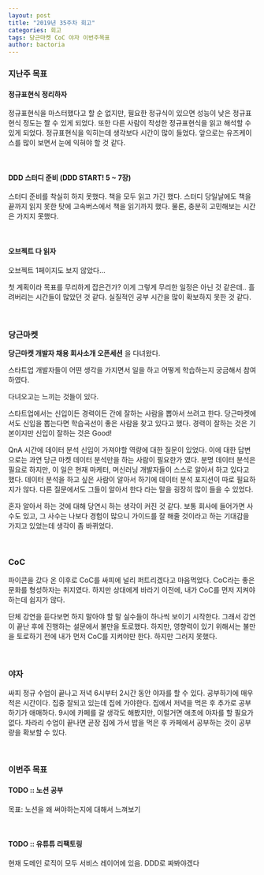 ```yaml
---
layout: post
title: "2019년 35주차 회고"
categories: 회고
tags: 당근마켓 CoC 야자 이번주목표
author: bactoria
---
```


### 지난주 목표

#### 정규표현식 정리하자

정규표현식을 마스터했다고 할 순 없지만, 필요한 정규식이 있으면 성능이 낮은 정규표현식 정도는 짤 수 있게 되었다. 또한 다른 사람이 작성한 정규표현식을 읽고 해석할 수 있게 되었다. 정규표현식을 익히는데 생각보다 시간이 많이 들었다. 앞으로는 유즈케이스를 많이 보면서 눈에 익혀야 할 것 같다.

&nbsp;

#### DDD 스터디 준비 (DDD START! 5 ~ 7장)

스터디 준비를 착실히 하지 못했다. 책을 모두 읽고 가긴 했다. 스터디 당일날에도 책을 끝까지 읽지 못한 탓에 고속버스에서 책을 읽기까지 했다. 물론, 충분히 고민해보는 시간은 가지지 못했다. 

&nbsp;

#### 오브젝트 다 읽자

오브젝트 1페이지도 보지 않았다...

첫 계획이라 목표를 무리하게 잡은건가? 이게 그렇게 무리한 일정은 아닌 것 같은데.. 흘려버리는 시간들이 많았던 것 같다. 실질적인 공부 시간을 많이 확보하지 못한 것 같다.

&nbsp;
&nbsp;

### 당근마켓

**당근마켓 개발자 채용 회사소개 오픈세션** 을 다녀왔다.

스타트업 개발자들이 어떤 생각을 가지면서 일을 하고 어떻게 학습하는지 궁금해서 참여하였다. 

다녀오고는 느끼는 것들이 있다.

스타트업에서는 신입이든 경력이든 간에 잘하는 사람을 뽑아서 쓰려고 한다. 당근마켓에서도 신입을 뽑는다면 학습곡선이 좋은 사람을 찾고 있다고 했다. 경력이 잘하는 것은 기본이지만 신입이 잘하는 것은 Good!

QnA 시간에 데이터 분석 신입이 가져야할 역량에 대한 질문이 있었다. 이에 대한 답변으로는 과연 당근 마켓 데이터 분석만을 하는 사람이 필요한가 였다. 분명 데이터 분석은 필요로 하지만, 이 일은 현재 마케터, 머신러닝 개발자들이 스스로 알아서 하고 있다고 했다. 데이터 분석을 하고 싶은 사람이 알아서 하기에 데이터 분석 포지션이 따로 필요하지가 않다. 다른 질문에서도 그들이 알아서 한다 라는 말을 굉장히 많이 들을 수 있었다.

혼자 알아서 하는 것에 대해 당연시 하는 생각이 커진 것 같다. 보통 회사에 들어가면 사수도 있고, 그 사수는 나보다 경험이 많으니 가이드를 잘 해줄 것이라고 하는 기대감을 가지고 있었는데 생각이 좀 바뀌었다. 

&nbsp;
&nbsp;

### CoC

파이콘을 갔다 온 이후로 CoC를 싸피에 널리 퍼트리겠다고 마음먹었다. CoC라는 좋은 문화를 형성하자는 취지였다. 하지만 상대에게 바라기 이전에, 내가 CoC를 먼저 지켜야 하는데 쉽지가 않다.

단체 강연을 듣다보면 하지 말아야 할 말 실수들이 하나씩 보이기 시작한다. 그래서 강연이 끝난 후에 진행하는 설문에서 불만을 토로했다. 하지만, 영향력이 있기 위해서는 불만을 토로하기 전에 내가 먼저 CoC를 지켜야만 한다. 하지만 그러지 못했다.

&nbsp;
&nbsp;

### 야자

싸피 정규 수업이 끝나고 저녁 6시부터 2시간 동안 야자를 할 수 있다. 공부하기에 매우 적은 시간이다. 집중 잘되고 있는데 집에 가야한다. 집에서 저녁을 먹은 후 추가로 공부하기가 애매하다. 9시에 카페를 갈 생각도 해봤지만, 이럴거면 애초에 야자를 할 필요가 없다. 차라리 수업이 끝나면 곧장 집에 가서 밥을 먹은 후 카페에서 공부하는 것이 공부량을 확보할 수 있다.

&nbsp;
&nbsp;

### 이번주 목표

#### TODO :: 노션 공부

목표: 노션을 왜 써야하는지에 대해서 느껴보기

&nbsp;

#### TODO :: 유튜튜 리팩토링

현재 도메인 로직이 모두 서비스 레이어에 있음. DDD로 짜봐야겠다



   
